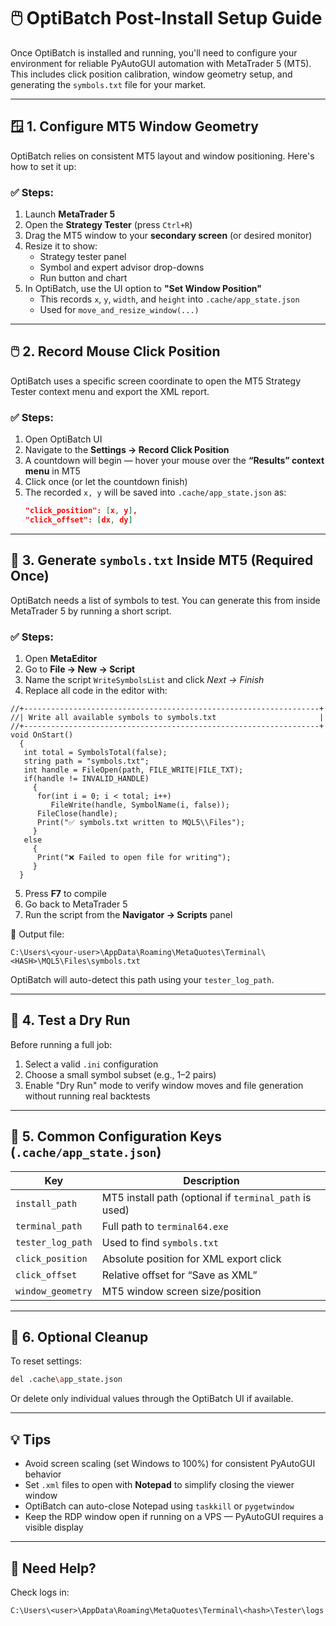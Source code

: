 
# 🖱️ OptiBatch Post-Install Setup Guide

Once OptiBatch is installed and running, you'll need to configure your environment for reliable PyAutoGUI automation with MetaTrader 5 (MT5). This includes click position calibration, window geometry setup, and generating the `symbols.txt` file for your market.

---

## 🪟 1. Configure MT5 Window Geometry

OptiBatch relies on consistent MT5 layout and window positioning. Here's how to set it up:

### ✅ Steps:
1. Launch **MetaTrader 5**
2. Open the **Strategy Tester** (press `Ctrl+R`)
3. Drag the MT5 window to your **secondary screen** (or desired monitor)
4. Resize it to show:
   - Strategy tester panel
   - Symbol and expert advisor drop-downs
   - Run button and chart
5. In OptiBatch, use the UI option to **"Set Window Position"**
   - This records `x`, `y`, `width`, and `height` into `.cache/app_state.json`
   - Used for `move_and_resize_window(...)`

---

## 🖱️ 2. Record Mouse Click Position

OptiBatch uses a specific screen coordinate to open the MT5 Strategy Tester context menu and export the XML report.

### ✅ Steps:
1. Open OptiBatch UI
2. Navigate to the **Settings → Record Click Position**
3. A countdown will begin — hover your mouse over the **“Results” context menu** in MT5
4. Click once (or let the countdown finish)
5. The recorded `x, y` will be saved into `.cache/app_state.json` as:
   ```json
   "click_position": [x, y],
   "click_offset": [dx, dy]
   ```

---

## 📁 3. Generate `symbols.txt` Inside MT5 (Required Once)

OptiBatch needs a list of symbols to test. You can generate this from inside MetaTrader 5 by running a short script.

### ✅ Steps:

1. Open **MetaEditor**
2. Go to **File → New → Script**
3. Name the script `WriteSymbolsList` and click *Next → Finish*
4. Replace all code in the editor with:

```mql5
//+------------------------------------------------------------------+
//| Write all available symbols to symbols.txt                       |
//+------------------------------------------------------------------+
void OnStart()
  {
   int total = SymbolsTotal(false);
   string path = "symbols.txt";
   int handle = FileOpen(path, FILE_WRITE|FILE_TXT);
   if(handle != INVALID_HANDLE)
     {
      for(int i = 0; i < total; i++)
         FileWrite(handle, SymbolName(i, false));
      FileClose(handle);
      Print("✅ symbols.txt written to MQL5\\Files");
     }
   else
     {
      Print("❌ Failed to open file for writing");
     }
  }
```

5. Press **F7** to compile
6. Go back to MetaTrader 5
7. Run the script from the **Navigator → Scripts** panel

📍 Output file:
```
C:\Users\<your-user>\AppData\Roaming\MetaQuotes\Terminal\<HASH>\MQL5\Files\symbols.txt
```

OptiBatch will auto-detect this path using your `tester_log_path`.

---

## 🔁 4. Test a Dry Run

Before running a full job:
1. Select a valid `.ini` configuration
2. Choose a small symbol subset (e.g., 1–2 pairs)
3. Enable "Dry Run" mode to verify window moves and file generation without running real backtests

---

## 🧪 5. Common Configuration Keys (`.cache/app_state.json`)

| Key | Description |
|-----|-------------|
| `install_path` | MT5 install path (optional if `terminal_path` is used) |
| `terminal_path` | Full path to `terminal64.exe` |
| `tester_log_path` | Used to find `symbols.txt` |
| `click_position` | Absolute position for XML export click |
| `click_offset` | Relative offset for “Save as XML” |
| `window_geometry` | MT5 window screen size/position |

---

## 🧼 6. Optional Cleanup

To reset settings:
```bash
del .cache\app_state.json
```

Or delete only individual values through the OptiBatch UI if available.

---

## 💡 Tips

- Avoid screen scaling (set Windows to 100%) for consistent PyAutoGUI behavior
- Set `.xml` files to open with **Notepad** to simplify closing the viewer window
- OptiBatch can auto-close Notepad using `taskkill` or `pygetwindow`
- Keep the RDP window open if running on a VPS — PyAutoGUI requires a visible display

---

## 🙋 Need Help?

Check logs in:
```
C:\Users\<user>\AppData\Roaming\MetaQuotes\Terminal\<hash>\Tester\logs
```
